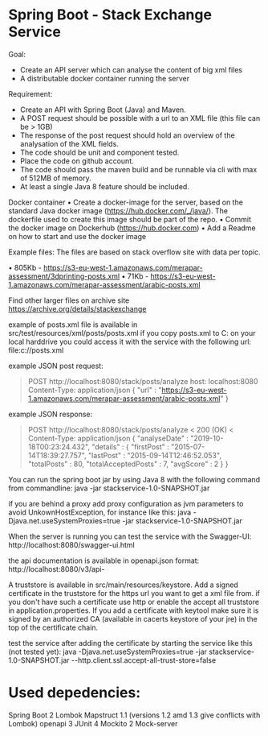# Spring Boot - Stack Exchange Service

Goal:
*	Create an API server which can analyse the content of big xml files
*	A distributable docker container running the server

Requirement:
*	Create an API with Spring Boot (Java) and Maven.
*	A POST request should be possible with a url to an XML file (this file can be > 1GB)
*	The response of the post request should hold an overview of the analysation of the XML fields.
*	The code should be unit and component tested.
*	Place the code on github account.
*	The code should pass the maven build and be runnable via cli with max of 512MB of memory.
*	At least a single Java 8 feature should be included.

Docker container
•	Create a docker-image for the server, based on the standard Java docker image (https://hub.docker.com/_/java/). The dockerfile used to     create this image should be part of the repo.
•	Commit the docker image on Dockerhub (https://hub.docker.com)
•	Add a Readme on how to start and use the docker image

Example files:
The files are based on stack overflow site with data per topic.

•	805Kb - https://s3-eu-west-1.amazonaws.com/merapar-assessment/3dprinting-posts.xml
•	71Kb - https://s3-eu-west-1.amazonaws.com/merapar-assessment/arabic-posts.xml

Find other larger files on archive site https://archive.org/details/stackexchange

example of posts.xml file is available in src/test/resources/xml/posts/posts.xml
if you copy posts.xml to C: on your local harddrive you could access it with the service with the following url:
file:c://posts.xml

example JSON post request:
 > POST http://localhost:8080/stack/posts/analyze
 > host: localhost:8080
 > Content-Type: application/json
{
  "url" : "https://s3-eu-west-1.amazonaws.com/merapar-assessment/arabic-posts.xml"
}

example JSON response:
 > POST http://localhost:8080/stack/posts/analyze
 < 200 (OK)
 < Content-Type: application/json
{
  "analyseDate" : "2019-10-18T00:23:24.432",
  "details" : {
    "firstPost" : "2015-07-14T18:39:27.757",
    "lastPost" : "2015-09-14T12:46:52.053",
    "totalPosts" : 80,
    "totalAcceptedPosts" : 7,
    "avgScore" : 2
  }
}

You can run the spring boot jar by using Java 8 with the following command from commandline:
java -jar stackservice-1.0-SNAPSHOT.jar

if you are behind a proxy add proxy configuration as jvm parameters to avoid UnkownHostException, for instance like this:
java -Djava.net.useSystemProxies=true -jar stackservice-1.0-SNAPSHOT.jar

When the server is running you can test the service with the Swagger-UI:
http://localhost:8080/swagger-ui.html

the api documentation is available in openapi.json format:
http://localhost:8080/v3/api-

A truststore is available in src/main/resources/keystore. Add a signed certificate in the truststore for the https url you want to get a xml file from. if you don't have such a certificate use http or enable the accept all truststore in application.properties. If you add a certificate with keytool make sure it is signed by an authorized CA (available in cacerts keystore of your jre) in the top of the certificate chain. 

test the service after adding the certificate by starting the service like this (not tested yet):
java -Djava.net.useSystemProxies=true -jar stackservice-1.0-SNAPSHOT.jar --http.client.ssl.accept-all-trust-store=false


# Used depedencies:
Spring Boot 2
Lombok
Mapstruct 1.1 (versions 1.2 amd 1.3 give conflicts with Lombok)
openapi 3
JUnit 4
Mockito 2
Mock-server





